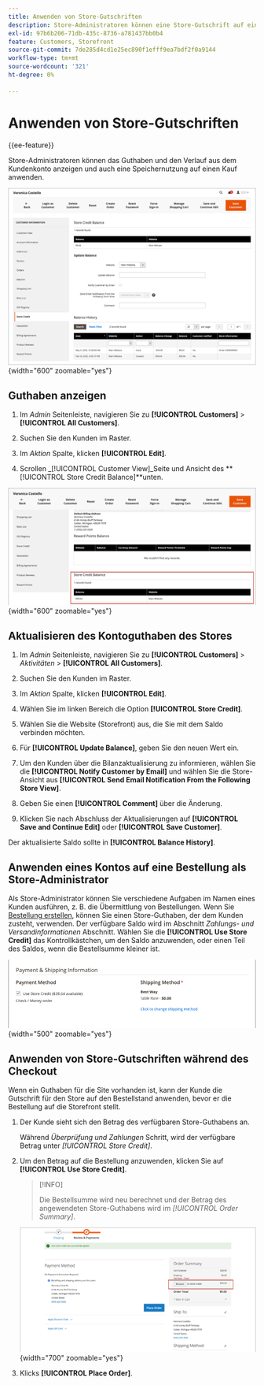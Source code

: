 ```yaml
---
title: Anwenden von Store-Gutschriften
description: Store-Administratoren können eine Store-Gutschrift auf einen Kauf anwenden.
exl-id: 97b6b206-71db-435c-8736-a781437bb0b4
feature: Customers, Storefront
source-git-commit: 7de285d4cd1e25ec890f1efff9ea7bdf2f0a9144
workflow-type: tm+mt
source-wordcount: '321'
ht-degree: 0%

---
```


# Anwenden von Store-Gutschriften

{{ee-feature}}

Store-Administratoren können das Guthaben und den Verlauf aus dem Kundenkonto anzeigen und auch eine Speichernutzung auf einen Kauf anwenden.

![Kundenkreditkonto und -verlauf](assets/store-credit-balance-history.png){width="600" zoomable="yes"}

## Guthaben anzeigen

1. Im _Admin_ Seitenleiste, navigieren Sie zu **[!UICONTROL Customers]** > **[!UICONTROL All Customers]**.

1. Suchen Sie den Kunden im Raster.

1. Im _Aktion_ Spalte, klicken **[!UICONTROL Edit]**.

1. Scrollen _[!UICONTROL Customer View]_Seite und Ansicht des **[!UICONTROL Store Credit Balance]**unten.

![Guthaben-Geschäft](assets/store-credit-balance.png){width="600" zoomable="yes"}

## Aktualisieren des Kontoguthaben des Stores

1. Im _Admin_ Seitenleiste, navigieren Sie zu **[!UICONTROL Customers]** > _Aktivitäten_ > **[!UICONTROL All Customers]**.

1. Suchen Sie den Kunden im Raster.

1. Im _Aktion_ Spalte, klicken **[!UICONTROL Edit]**.

1. Wählen Sie im linken Bereich die Option **[!UICONTROL Store Credit]**.

1. Wählen Sie die Website (Storefront) aus, die Sie mit dem Saldo verbinden möchten.

1. Für **[!UICONTROL Update Balance]**, geben Sie den neuen Wert ein.

1. Um den Kunden über die Bilanzaktualisierung zu informieren, wählen Sie die **[!UICONTROL Notify Customer by Email]** und wählen Sie die Store-Ansicht aus **[!UICONTROL Send Email Notification From the Following Store View]**.

1. Geben Sie einen **[!UICONTROL Comment]** über die Änderung.

1. Klicken Sie nach Abschluss der Aktualisierungen auf **[!UICONTROL Save and Continue Edit]** oder **[!UICONTROL Save Customer]**.

Der aktualisierte Saldo sollte in **[!UICONTROL Balance History]**.

## Anwenden eines Kontos auf eine Bestellung als Store-Administrator

Als Store-Administrator können Sie verschiedene Aufgaben im Namen eines Kunden ausführen, z. B. die Übermittlung von Bestellungen. Wenn Sie [Bestellung erstellen](../stores-purchase/customer-account-create-order.md), können Sie einen Store-Guthaben, der dem Kunden zusteht, verwenden. Der verfügbare Saldo wird im Abschnitt _Zahlungs- und Versandinformationen_ Abschnitt. Wählen Sie die **[!UICONTROL Use Store Credit]** das Kontrollkästchen, um den Saldo anzuwenden, oder einen Teil des Saldos, wenn die Bestellsumme kleiner ist.

![Anwenden des Guthabens des Geschäfts auf die Bestellung](assets/store-credit-apply.png){width="500" zoomable="yes"}

## Anwenden von Store-Gutschriften während des Checkout

Wenn ein Guthaben für die Site vorhanden ist, kann der Kunde die Gutschrift für den Store auf den Bestellstand anwenden, bevor er die Bestellung auf die Storefront stellt.

1. Der Kunde sieht sich den Betrag des verfügbaren Store-Guthabens an.

   Während _Überprüfung und Zahlungen_ Schritt, wird der verfügbare Betrag unter _[!UICONTROL Store Credit]_.

1. Um den Betrag auf die Bestellung anzuwenden, klicken Sie auf **[!UICONTROL Use Store Credit]**.

   >[!INFO]
   >
   >Die Bestellsumme wird neu berechnet und der Betrag des angewendeten Store-Guthabens wird im _[!UICONTROL Order Summary]_.

   ![Auf die Bestellung angewendeter Kreditbetrag speichern](assets/store-credit-checkout.png){width="700" zoomable="yes"}

1. Klicks **[!UICONTROL Place Order]**.
